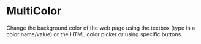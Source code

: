 # MultiColor
Change the background color of the web page using the textbox (type in a color name/value) or the HTML color picker or using specific buttons.
